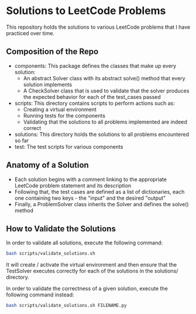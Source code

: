 # Solutions to LeetCode Problems

This repository holds the solutions to various LeetCode problems that I have practiced over time.

## Composition of the Repo
- components: This package defines the classes that make up every solution:
	- An abstract Solver class with its abstract solve() method that every solution implements
	- A CheckSolver class that is used to validate that the solver produces the expected behavior for each of the test_cases passed
- scripts: This directory contains scripts to perform actions such as:
	- Creating a virtual environment
	- Running tests for the components 
	- Validating that the solutions to all problems implemented are indeed correct
- solutions: This directory holds the solutions to all problems encountered so far
- test: The test scripts for various components


## Anatomy of a Solution
- Each solution begins with a comment linking to the appropriate LeetCode problem statement and its description
- Following that, the test cases are defined as a list of dictionaries, each one containing two keys - the "input" and the desired "output"
- Finally, a ProblemSolver class inherits the Solver and defines the solve() method


## How to Validate the Solutions
In order to validate all solutions, execute the following command:
```bash
bash scripts/validate_solutions.sh
```

It will create / activate the virtual environment and then ensure that the TestSolver executes correctly for each of the solutions in the solutions/ directory.

In order to validate the correctness of a given solution, execute the following command instead:
```bash
bash scripts/validate_solutions.sh FILENAME.py
```